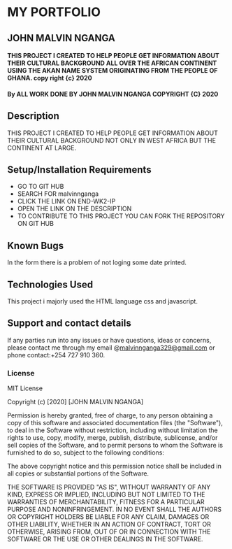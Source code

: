 # MY PORTFOLIO
## JOHN MALVIN NGANGA
#### THIS PROJECT I CREATED TO HELP PEOPLE GET INFORMATION ABOUT THEIR CULTURAL BACKGROUND ALL OVER THE AFRICAN CONTINENT USING THE AKAN NAME SYSTEM ORIGINATING FROM THE PEOPLE OF GHANA. copy right {c} 2020
#### By ALL WORK DONE BY JOHN MALVIN NGANGA COPYRIGHT {C} 2020
## Description
THIS PROJECT I CREATED TO HELP PEOPLE GET INFORMATION ABOUT THEIR CULTURAL BACKGROUND NOT ONLY IN WEST AFRICA BUT THE CONTINENT AT LARGE.
## Setup/Installation Requirements
* GO TO GIT HUB
* SEARCH FOR malvinnganga
* CLICK THE LINK ON END-WK2-IP
* OPEN THE LINK ON THE DESCRIPTION
* TO CONTRIBUTE TO THIS PROJECT YOU CAN FORK THE REPOSITORY ON GIT HUB
## Known Bugs
In the form there is a problem of not loging some date printed.
## Technologies Used
This project i majorly used the HTML language css and javascript.
## Support and contact details
If any parties run into any issues or have questions, ideas or concerns, please contact me through my email @malvinnganga329@gmail.com or phone contact:+254 727 910 360.
### License
MIT License

Copyright (c) [2020] [JOHN MALVIN NGANGA]

Permission is hereby granted, free of charge, to any person obtaining a copy
of this software and associated documentation files (the "Software"), to deal
in the Software without restriction, including without limitation the rights
to use, copy, modify, merge, publish, distribute, sublicense, and/or sell
copies of the Software, and to permit persons to whom the Software is
furnished to do so, subject to the following conditions:

The above copyright notice and this permission notice shall be included in all
copies or substantial portions of the Software.

THE SOFTWARE IS PROVIDED "AS IS", WITHOUT WARRANTY OF ANY KIND, EXPRESS OR
IMPLIED, INCLUDING BUT NOT LIMITED TO THE WARRANTIES OF MERCHANTABILITY,
FITNESS FOR A PARTICULAR PURPOSE AND NONINFRINGEMENT. IN NO EVENT SHALL THE
AUTHORS OR COPYRIGHT HOLDERS BE LIABLE FOR ANY CLAIM, DAMAGES OR OTHER
LIABILITY, WHETHER IN AN ACTION OF CONTRACT, TORT OR OTHERWISE, ARISING FROM,
OUT OF OR IN CONNECTION WITH THE SOFTWARE OR THE USE OR OTHER DEALINGS IN THE
SOFTWARE.
